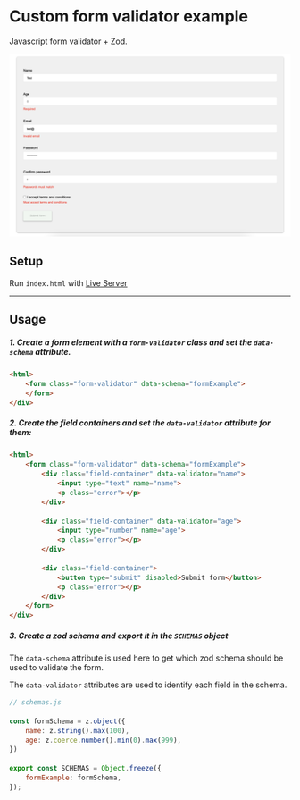 # Custom form validator example
Javascript form validator + Zod.

![](images/example.png)

## Setup
Run `index.html` with [Live Server](https://ritwickdey.github.io/vscode-live-server/)

---

## Usage

##### 1. Create a form element with a `form-validator` class and set the `data-schema` attribute.
```html
<html>
    <form class="form-validator" data-schema="formExample">
    </form>
</div>
```

##### 2. Create the field containers and set the `data-validator` attribute for them:
```html
<html>
    <form class="form-validator" data-schema="formExample">
        <div class="field-container" data-validator="name">
            <input type="text" name="name">
            <p class="error"></p>
        </div>

        <div class="field-container" data-validator="age">
            <input type="number" name="age">
            <p class="error"></p>
        </div>

        <div class="field-container">
            <button type="submit" disabled>Submit form</button>
            <p class="error"></p>
        </div>
    </form>
</div>
```

##### 3. Create a zod schema and export it in the `SCHEMAS` object

The `data-schema` attribute is used here to get which zod schema should be used to validate the form.

The `data-validator` attributes are used to identify each field in the schema.

```js
// schemas.js

const formSchema = z.object({
    name: z.string().max(100),
    age: z.coerce.number().min(0).max(999),
})

export const SCHEMAS = Object.freeze({
    formExample: formSchema,
});
```